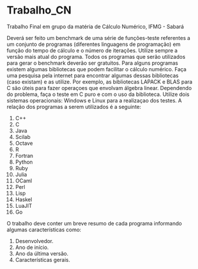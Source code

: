 # Trabalho_CN
Trabalho Final em grupo da matéria de Cálculo Numérico, IFMG - Sabará

Deverá ser feito um benchmark de uma série de funções-teste referentes a um conjunto de programas
(diferentes linguagens de programação) em função do tempo de cálculo e o número de iterações.
Utilize sempre a versão mais atual do programa. Todos os programas que serão utilizados para
gerar o benchmark deverão ser gratuitos. Para alguns programas existem algumas bibliotecas que
podem facilitar o cálculo numérico. Faça uma pesquisa pela internet para encontrar algumas
dessas bibliotecas (caso existam) e as utilize. Por exemplo, as bibliotecas LAPACK e BLAS
para C são úteis para fazer operaçoes que envolvam álgebra linear. Dependendo do problema, faça
o teste em C puro e com o uso da biblioteca. Utilize dois sistemas operacionais: Windows e Linux
para a realizaçao dos testes. A relação dos programas a serem utilizados é a seguinte:
1. C++
2. C
3. Java
4. Scilab
5. Octave
6. R
7. Fortran
8. Python
9. Ruby
10. Julia
11. OCaml
12. Perl
13. Lisp
14. Haskel
15. LuaJIT
16. Go


O trabalho deve conter um breve resumo de cada programa informando algumas características
como:
1. Desenvolvedor.
2. Ano de início.
3. Ano da última versão.
4. Características gerais.
